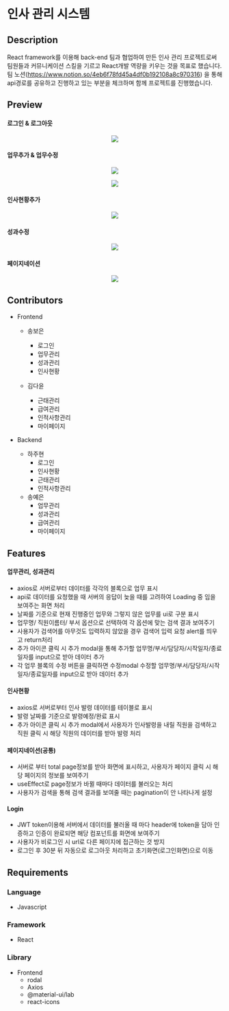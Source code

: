 # 인사 관리 시스템

## Description

React framework를 이용해 back-end 팀과 협업하여 만든 인사 관리 프로젝트로써 팀원들과 커뮤니케이션 스킬을 기르고 React개발 역량을 키우는 것을 목표로 했습니다.
팀 노션(https://www.notion.so/4eb6f78fd45a4df0b192108a8c970316) 을 통해 api경로를 공유하고 진행하고 있는 부분을 체크하며 함께 프로젝트를 진행했습니다.

## Preview
#### 로그인 & 로그아웃
<p align="center">
  <img src="https://user-images.githubusercontent.com/71836751/108490225-d9acf480-72e5-11eb-9895-3782cb4288b9.gif">
</p>

#### 업무추가 & 업무수정 
<p align="center">
  <img src="https://user-images.githubusercontent.com/71836751/108550109-72b52d00-7331-11eb-8d5d-b5998c79d50a.gif">
</p>
<p align="center">
  <img src="https://user-images.githubusercontent.com/71836751/108550520-04bd3580-7332-11eb-9dc6-c317e4469f3b.gif">
</p>

#### 인사현황추가
<p align="center">
  <img src="https://user-images.githubusercontent.com/71836751/108552761-148a4900-7335-11eb-8f5e-20fb0d5dcf67.gif">
</p>

#### 성과수정
<p align="center">
  <img src="https://user-images.githubusercontent.com/71836751/108551142-dab84300-7332-11eb-9a49-e4eec80aed45.gif">
</p>

#### 페이지네이션
<p align="center">
  <img src="https://user-images.githubusercontent.com/71836751/108553069-85316580-7335-11eb-9b4f-5830a7f4a43c.gif">
</p>

## Contributors
- Frontend
  - 송보은
    - 로그인
    - 업무관리
    - 성과관리
    - 인사현황
    
  - 김다윤
    - 근태관리
    - 급여관리
    - 인적사항관리
    - 마이페이지
    
- Backend
  - 하주현
    - 로그인
    - 인사현황
    - 근태관리
    - 인적사항관리
  - 송예은
    - 업무관리
    - 성과관리
    - 급여관리
    - 마이페이지 

## Features

#### 업무관리, 성과관리
- axios로 서버로부터 데이터를 각각의 블록으로 업무 표시
- api로 데이터를 요청했을 때 서버의 응답이 늦을 때를 고려하여 Loading 중 임을 보여주는 화면 처리
- 날짜를 기준으로 현재 진행중인 업무와 그렇지 않은 업무를 ui로 구분 표시
- 업무명/ 직원이름터/ 부서 옵션으로 선택하여 각 옵션에 맞는 검색 결과 보여주기
- 사용자가 검색어를 아무것도 입력하지 않았을 경우 검색어 입력 요청 alert를 띄우고 return처리
- 추가 아이콘 클릭 시 추가 modal을 통해 추가할 업무명/부서/담당자/시작일자/종료일자를 input으로 받아 데이터 추가
- 각 업무 블록의 수정 버튼을 클릭하면 수정modal 수정할 업무명/부서/담당자/시작일자/종료일자를 input으로 받아 데이터 추가

#### 인사현황
- axios로 서버로부터 인사 발령 데이터를 테이블로 표시
- 발령 날짜를 기준으로 발령예정/완료 표시
- 추가 아이콘 클릭 시 추가 modal에서 사용자가 인사발령을 내릴 직원을 검색하고 직원 클릭 시 해당 직원의 데이터를 받아 발령 처리

#### 페이지네이션(공통)
- 서버로 부터 total page정보를 받아 화면에 표시하고, 사용자가 페이지 클릭 시 해당 페이지의 정보를 보여주기
- useEffect로 page정보가 바뀔 때마다 데이터를 불러오는 처리
- 사용자가 검색을 통해 검색 결과를 보여줄 때는 pagination이 안 나타나게 설정
  
#### Login
- JWT token이용해 서버에서 데이터를 불러올 때 마다 header에 token을 담아 인증하고 인증이 완료되면 해당 컴포넌트를 화면에 보여주기
- 사용자가 비로그인 시 url로 다른 페이지에 접근하는 것 방지
- 로그인 후 30분 뒤 자동으로 로그아웃 처리하고 초기화면(로그인화면)으로 이동


## Requirements

### Language
- Javascript
  
### Framework
- React
  
### Library
- Frontend
  - rodal
  - Axios
  - @material-ui/lab
  - react-icons



